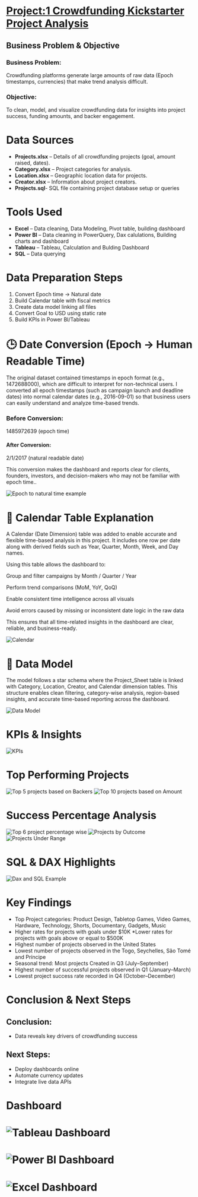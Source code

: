 # [Project:1 Crowdfunding Kickstarter Project Analysis]()

## Business Problem & Objective
### Business Problem:
Crowdfunding platforms generate large amounts of raw data (Epoch timestamps, currencies) that make trend analysis difficult.

### Objective:
To clean, model, and visualize crowdfunding data for insights into project success, funding amounts, and backer engagement.

# Data Sources
- **Projects.xlsx** – Details of all crowdfunding projects (goal, amount raised, dates).
- **Category.xlsx** – Project categories for analysis.
- **Location.xlsx** – Geographic location data for projects.
- **Creator.xlsx** – Information about project creators.
- **Projects.sql**- SQL file containing project database setup or queries
# Tools Used
- **Excel** – Data cleaning, Data Modeling, Pivot table, building dashboard
- **Power BI** – Data cleaning in PowerQuery, Dax calulations, Building charts and dashboard
- **Tableau** – Tableau, Calculation and Bulding Dashboard
- **SQL** – Data querying

# Data Preparation Steps
1. Convert Epoch time → Natural date
2. Build Calendar table with fiscal metrics
3. Create data model linking all files
4. Convert Goal to USD using static rate
5. Build KPIs in Power BI/Tableau

# 🕒 Date Conversion (Epoch → Human Readable Time)

The original dataset contained timestamps in epoch format (e.g., 1472688000), which are difficult to interpret for non-technical users.
I converted all epoch timestamps (such as campaign launch and deadline dates) into normal calendar dates (e.g., 2016-09-01) so that business users can easily understand and analyze time-based trends.

### Before Conversion:
1485972639 (epoch time)

#### After Conversion:
2/1/2017 (natural readable date)

This conversion makes the dashboard and reports clear for clients, founders, investors, and decision-makers who may not be familiar with epoch time.. 

![Epoch to natural time example](cal_Example.png)

# 📅 Calendar Table Explanation

A Calendar (Date Dimension) table was added to enable accurate and flexible time-based analysis in this project.
It includes one row per date along with derived fields such as Year, Quarter, Month, Week, and Day names.

Using this table allows the dashboard to:

Group and filter campaigns by Month / Quarter / Year

Perform trend comparisons (MoM, YoY, QoQ)

Enable consistent time intelligence across all visuals

Avoid errors caused by missing or inconsistent date logic in the raw data

This ensures that all time-related insights in the dashboard are clear, reliable, and business-ready.

![Calendar](calendar_example.png)

# 🧩 Data Model

The model follows a star schema where the Project_Sheet table is linked with Category, Location, Creator, and Calendar dimension tables. 
This structure enables clean filtering, category-wise analysis, region-based insights, and accurate time-based reporting across the dashboard. 

![Data Model](Data_model.png)

# KPIs & Insights
![KPIs](KPIs.png)

# Top Performing Projects
![Top 5 projects based on Backers ](Top5.png) ![Top 10 projects based on Amount](Top10.png)
# Success Percentage Analysis
![Top 6 project percentage wise](Top6.png)
![Projects by Outcome](Outcome.png)
![Projects Under Range](Range.png)
# SQL & DAX Highlights
![Dax and SQL Example](DAX.png)
# Key Findings
* Top Project categories: Product Design, Tabletop Games, Video Games, Hardware, Technology, Shorts, Documentary, Gadgets, Music
* Higher rates for projects with goals under $10K
*Lower rates for projects with goals above or equal to $500K
* Highest number of projects observed in the United States
* Lowest number of projects observed in the Togo, Seychelles, São Tomé and Príncipe
* Seasonal trend: Most projects Created in Q3 (July–September)
* Highest number of successful projects observed in Q1 (January–March)
* Lowest project success rate recorded in Q4 (October–December)

# Conclusion & Next Steps

## Conclusion:
* Data reveals key drivers of crowdfunding success
## Next Steps:
* Deploy dashboards online
* Automate currency updates
* Integrate live data APIs
# Dashboard

# ![Tableau Dashboard](tab_dash.png)




# ![Power BI Dashboard](power_Dash.png)





# ![Excel Dashboard](Excel_Dash.png)
















